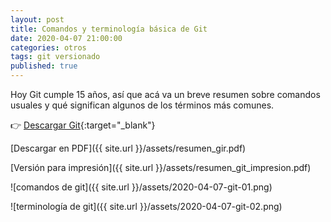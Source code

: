 ```yaml
---
layout: post
title: Comandos y terminología básica de Git
date: 2020-04-07 21:00:00
categories: otros
tags: git versionado
published: true
---
```



Hoy Git cumple 15 años, así que acá va un breve resumen sobre comandos usuales y qué significan algunos de los términos más comunes.

👉 [Descargar Git](https://git-scm.com/downloads){:target="_blank"}

[Descargar en PDF]({{ site.url }}/assets/resumen_gir.pdf)

[Versión para impresión]({{ site.url }}/assets/resumen_git_impresion.pdf)

![comandos de git]({{ site.url }}/assets/2020-04-07-git-01.png)

![terminología de git]({{ site.url }}/assets/2020-04-07-git-02.png)
